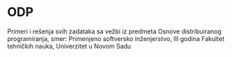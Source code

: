 # ODP

Primeri i rešenja svih zadataka sa vežbi iz predmeta Osnove distribuiranog programiranja, smer: Primenjeno softversko inženjerstvo, III godina
Fakultet tehničkih nauka, Univerzitet u Novom Sadu
